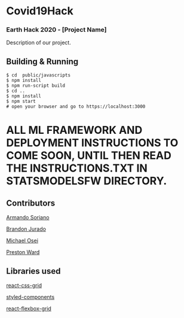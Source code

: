 # Covid19Hack

### Earth Hack 2020 - [Project Name]

Description of our project.

## Building & Running
```
$ cd  public/javascripts
$ npm install
$ npm run-script build
$ cd ..
$ npm install
$ npm start
# open your browser and go to https://localhost:3000
```

# ALL ML FRAMEWORK AND DEPLOYMENT INSTRUCTIONS TO COME SOON, UNTIL THEN READ THE INSTRUCTIONS.TXT IN STATSMODELSFW DIRECTORY.

## Contributors

[Armando Soriano](https://github.com/ArmSoriano)

[Brandon Jurado](https://github.com/brandonjurado)

[Michael Osei](https://github.com/mike168m)

[Preston Ward](https://github.com/psward)

## Libraries used

[react-css-grid](https://github.com/jxnblk/react-css-grid)

[styled-components](https://styled-components.com/)

[react-flexbox-grid](https://roylee0704.github.io/react-flexbox-grid/)
